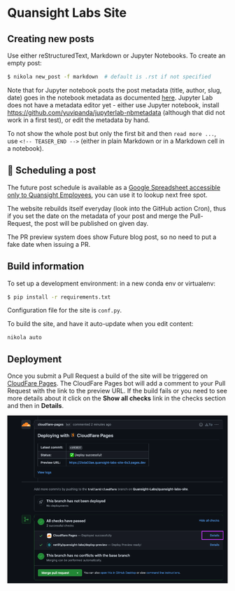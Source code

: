 # Quansight Labs Site

## Creating new posts

Use either reStructuredText, Markdown or Jupyter Notebooks. To create an empty post:

```sh
$ nikola new_post -f markdown  # default is .rst if not specified
```

Note that for Jupyter notebook posts the post metadata (title, author, slug, date) goes in the notebook metadata as documented [here](https://getnikola.com/handbook.html#jupyter-notebook-metadata). Jupyter Lab does not have a metadata editor yet - either use Jupyter notebook, install <https://github.com/yuvipanda/jupyterlab-nbmetadata> (although that did not work in a first test), or edit the metadata by hand.

To not show the whole post but only the first bit and then `read more ...`, use `<!-- TEASER_END -->` (either in plain Markdown or in a Markdown cell in a notebook).

## :calendar: Scheduling a post

The future post schedule is available as a [Google Spreadsheet accessible only
to Quansight
Employees](https://docs.google.com/spreadsheets/d/1UyKeiM0elXKrhY5BeG3CHB13ydeqUjnv02oyN1NrKqk/edit#gid=0),
you can use it to lookup next free spot.

The website rebuilds itself everyday (look into the GitHub action Cron), thus if
you set the date on the metadata of your post and merge the Pull-Request, the
post will be published on given day.

The PR preview system does show Future blog post, so no need to put a fake date when issuing a PR.

## Build information

To set up a development environment: in a new conda env or virtualenv:

```sh
$ pip install -r requirements.txt
```

Configuration file for the site is ``conf.py``.

To build the site, and have it auto-update when you edit content:

    nikola auto

## Deployment

Once you submit a Pull Request a build of the site will be triggered on [CloudFare Pages](https://developers.cloudflare.com/pages/). The CloudFare Pages bot will add a comment to your Pull Request with the link to the preview URL.
If the build fails or you need to see more details about it click on the **Show all checks** link in the checks section and then in **Details**.

![Build previews](images/readme-build-previews.png)
